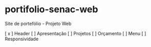 # portifolio-senac-web
Site de portefólio - Projeto Web 

[ x ] Header
[ ]   Apresentação
[ ]   Projetos
[ ]   Orçamento
[ ]   Menu
[ ]   Responsividade